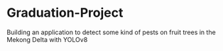 # Graduation-Project
Building an application to detect some kind of pests on fruit trees in the Mekong Delta with YOLOv8
